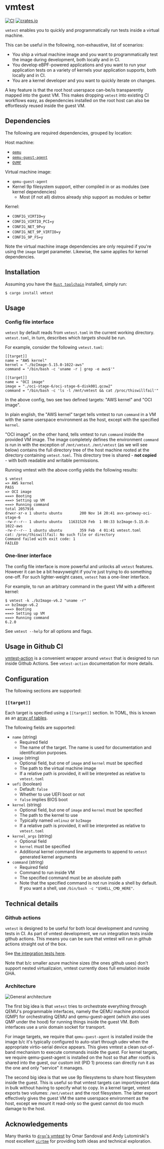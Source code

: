 # vmtest

[![CI](https://github.com/danobi/vmtest/actions/workflows/rust.yml/badge.svg)](https://github.com/danobi/vmtest/actions/workflows/rust.yml)
[![crates.io](https://img.shields.io/crates/v/vmtest.svg)](https://crates.io/crates/vmtest)

`vmtest` enables you to quickly and programmatically run tests inside a virtual
machine.

This can be useful in the following, non-exhaustive, list of scenarios:

* You ship a virtual machine image and you want to programmatically test the
  image during development, both locally and in CI.
* You develop eBPF-powered applications and you want to run your application
  tests on a variety of kernels your application supports, both locally and in
  CI.
* You are a kernel developer and you want to quickly iterate on changes.

A key feature is that the root host userspace can-be/is transparently mapped
into the guest VM. This makes dropping `vmtest` into existing CI workflows
easy, as dependencies installed on the root host can also be effortlessly
reused inside the guest VM.

## Dependencies

The following are required dependencies, grouped by location:

Host machine:

* [`qemu`](https://pkgs.org/download/qemu)
* [`qemu-guest-agent`](https://pkgs.org/search/?q=qemu-guest-agent)
* [`OVMF`](https://pkgs.org/download/ovmf)

Virtual machine image:

* `qemu-guest-agent`
* Kernel 9p filesystem support, either compiled in or as modules (see kernel
  dependencies)
    * Most (if not all) distros already ship support as modules or better

Kernel:

* `CONFIG_VIRTIO=y`
* `CONFIG_VIRTIO_PCI=y`
* `CONFIG_NET_9P=y`
* `CONFIG_NET_9P_VIRTIO=y`
* `CONFIG_9P_FS=y`

Note the virtual machine image dependencies are only required if you're using
the `image` target parameter. Likewise, the same applies for kernel
dependencies.

## Installation

Assuming you have the [`Rust toolchain`](https://rustup.rs/) installed, simply
run:

```
$ cargo install vmtest
```

## Usage

### Config file interface

`vmtest` by default reads from `vmtest.toml` in the current working directory.
`vmtest.toml`, in turn, describes which _targets_ should be run.

For example, consider the following `vmtest.toml`:

```
[[target]]
name = "AWS kernel"
kernel = "./bzImage-5.15.0-1022-aws"
command = "/bin/bash -c 'uname -r | grep -e aws$'"

[[target]]
name = "OCI image"
image = "./oci-stage-6/oci-stage-6-disk001.qcow2"
command = "/bin/bash -c 'ls -l /mnt/vmtest && cat /proc/thiswillfail'"
```

In the above config, two see two defined targets: "AWS kernel" and "OCI image".

In plain english, the "AWS kernel" target tells vmtest to run `command` in a VM
with the same userspace environment as the host, except with the specified
`kernel`.

"OCI image", on the other hand, tells vmtest to run `command` inside the
provided VM image. The image completely defines the environment `command` is
run in with the exception of `/mnt/vmtest`. `/mnt/vmtest` (as we will see
below) contains the full directory tree of the host machine rooted at the
directory containing `vmtest.toml`. This directory tree is shared - **not
copied** - with both readable and writable permissions.

Running vmtest with the above config yields the following results:

```
$ vmtest
=> AWS kernel
PASS
=> OCI image
===> Booting
===> Setting up VM
===> Running command
total 2057916
drwxr-xr-x 1 ubuntu ubuntu        200 Nov 14 20:41 avx-gateway-oci-stage-6
-rw-r--r-- 1 ubuntu ubuntu   11631520 Feb  1 00:33 bzImage-5.15.0-1022-aws
-rw-r--r-- 1 ubuntu ubuntu        359 Feb  4 01:41 vmtest.toml
cat: /proc/thiswillfail: No such file or directory
Command failed with exit code: 1
FAILED
```

### One-liner interface

The config file interface is more powerful and unlocks all `vmtest` features.
However it can be a bit heavyweight if you're just trying to do something
one-off. For such lighter-weight cases, `vmtest` has a one-liner interface.

For example, to run an arbitrary command in the guest VM with a different
kernel:

```
$ vmtest -k ./bzImage-v6.2 "uname -r"
=> bzImage-v6.2
===> Booting
===> Setting up VM
===> Running command
6.2.0
```

See `vmtest --help` for all options and flags.

## Usage in Github CI

[vmtest-action](https://github.com/danobi/vmtest-action) is a convenient
wrapper around `vmtest` that is designed to run inside Github Actions. See
`vmtest-action` documentation for more details.

## Configuration

The following sections are supported:

### `[[target]]`

Each target is specified using a `[[target]]` section. In TOML, this is known
as an [array of tables](https://toml.io/en/v1.0.0-rc.3#array-of-tables).

The following fields are supported:

* `name` (string)
    * Required field
    * The name of the target. The name is used for documentation and
      identification purposes.
* `image` (string)
    * Optional field, but one of `image` and `kernel` must be specified
    * The path to the virtual machine image
    * If a relative path is provided, it will be interpreted as relative to
      `vmtest.toml`
* `uefi` (boolean)
    * Default: `false`
    * Whether to use UEFI boot or not
    * `false` implies BIOS boot
* `kernel` (string)
    * Optional field, but one of `image` and `kernel` must be specified
    * The path to the kernel to use
    * Typically named `vmlinuz` or `bzImage`
    * If a relative path is provided, it will be interpreted as relative to
      `vmtest.toml`
* `kernel_args` (string)
    * Optional field
    * `kernel` must be specified
    * Additional kernel command line arguments to append to `vmtest` generated
      kernel arguments
* `command` (string)
    * Required field
    * Command to run inside VM
    * The specified command must be an absolute path
    * Note that the specified command is not run inside a shell by default.
      If you want a shell, use `/bin/bash -c "$SHELL_CMD_HERE"`.


## Technical details

### Github actions

`vmtest` is designed to be useful for both local development and running tests
in CI. As part of vmtest development, we run integration tests inside github
actions. This means you can be sure that vmtest will run in github actions
straight out of the box.

See [the integration tests
here](https://github.com/danobi/vmtest/blob/master/.github/workflows/rust.yml).

Note that b/c smaller azure machine sizes (the ones github uses) don't support
nested virtualizaion, vmtest currently does full emulation inside GHA.

### Architecture

![General architecture](./docs/architecture.png)

The first big idea is that `vmtest` tries to orchestrate everything through
QEMU's programmable interfaces, namely the QEMU machine protocol (QMP) for
orchestrating QEMU and qemu-guest-agent (which also uses QMP under the hood)
for running things inside the guest VM. Both interfaces use a unix domain
socket for transport.

For image targets, we require that `qemu-guest-agent` is installed inside the
image b/c it's typically configured to auto-start through udev when the
appropriate virtio-serial device appears. This gives vmtest a clean out-of-band
mechanism to execute commands inside the guest. For kernel targets, we require
qemu-guest-agent is installed on the host so that after rootfs is shared into
the guest, our custom init (PID 1) process can directly run it as the one and
only "service" it manages.

The second big idea is that we use 9p filesystems to share host filesystem
inside the guest. This is useful so that vmtest targets can import/export data
in bulk without having to specify what to copy. In a kernel target, vmtest
exports two volumes: `/mnt/vmtest` and the root filesystem. The latter export
effectively gives the guest VM the same userspace environment as the host,
except we mount it read-only so the guest cannot do too much damage to the
host.

## Acknowledgements

Many thanks to [`drgn`'s
vmtest](https://github.com/osandov/drgn/tree/main/vmtest) by Omar Sandoval and
Andy Lutomirski's most excellent [`virtme`](https://github.com/amluto/virtme)
for providing both ideas and technical exploration.
